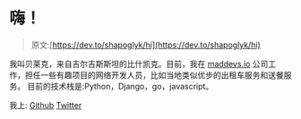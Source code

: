 # 嗨！

> 原文:[https://dev.to/shapoglyk/hi](https://dev.to/shapoglyk/hi)

我叫贝莱克，来自吉尔吉斯斯坦的比什凯克。目前，我在 [maddevs.io](https://maddevs.io) 公司工作，担任一些有趣项目的网络开发人员，比如当地类似优步的出租车服务和送餐服务。
目前的技术栈是:Python，Django，go，javascript。

我上:
[Github](https://github.com/shapoglyk)
[Twitter](https://twitter.com/shapoglyk)
